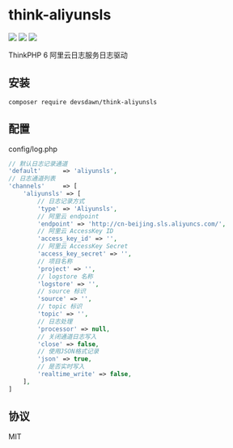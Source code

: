 # think-aliyunsls
[![](https://img.shields.io/packagist/v/devsdawn/think-aliyunsls.svg)](https://packagist.org/packages/devsdawn/think-aliyunsls)
[![](https://img.shields.io/packagist/dt/devsdawn/think-aliyunsls.svg)](https://packagist.org/packages/devsdawn/think-aliyunsls)
[![](https://img.shields.io/badge/license-MIT-green.svg)](LICENSE.md)

ThinkPHP 6 阿里云日志服务日志驱动

## 安装
```
composer require devsdawn/think-aliyunsls
```

## 配置
config/log.php
```php
// 默认日志记录通道
'default'      => 'aliyunsls',
// 日志通道列表
'channels'     => [
    'aliyunsls' => [
        // 日志记录方式
        'type' => 'Aliyunsls',
        // 阿里云 endpoint
        'endpoint' => 'http://cn-beijing.sls.aliyuncs.com/',
        // 阿里云 AccessKey ID
        'access_key_id' => '',
        // 阿里云 AccessKey Secret
        'access_key_secret' => '',
        // 项目名称
        'project' => '',
        // logstore 名称
        'logstore' => '',
        // source 标识
        'source' => '',
        // topic 标识
        'topic' => '',
        // 日志处理
        'processor' => null,
        // 关闭通道日志写入
        'close' => false,
        // 使用JSON格式记录
        'json' => true,
        // 是否实时写入
        'realtime_write' => false,
    ],
]
```

## 协议
MIT